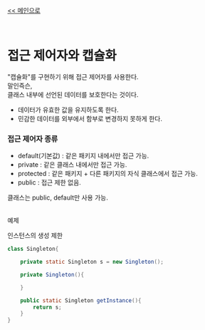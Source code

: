 [<< 메인으로](https://github.com/AtomicLiquors/Java_Wiki_Chb)

&nbsp;  

# 접근 제어자와 캡슐화
"캡슐화"를 구현하기 위해 접근 제어자를 사용한다.  
말인즉슨,  
클래스 내부에 선언된 데이터를 보호한다는 것이다.
- 데이터가 유효한 값을 유지하도록 한다.
- 민감한 데이터를 외부에서 함부로 변경하지 못하게 한다.

### 접근 제어자 종류
- default(기본값) : 같은 패키지 내에서만 접근 가능.
- private : 같은 클래스 내에서만 접근 가능.
- protected : 같은 패키지 + 다른 패키지의 자식 클래스에서 접근 가능.
- public : 접근 제한 없음.

클래스는 public, default만 사용 가능.

&nbsp;  
예제

인스턴스의 생성 제한
```java
class Singleton{

    private static Singleton s = new Singleton();

    private Singleton(){

    }

    public static Singleton getInstance(){
        return s;
    }
}
```